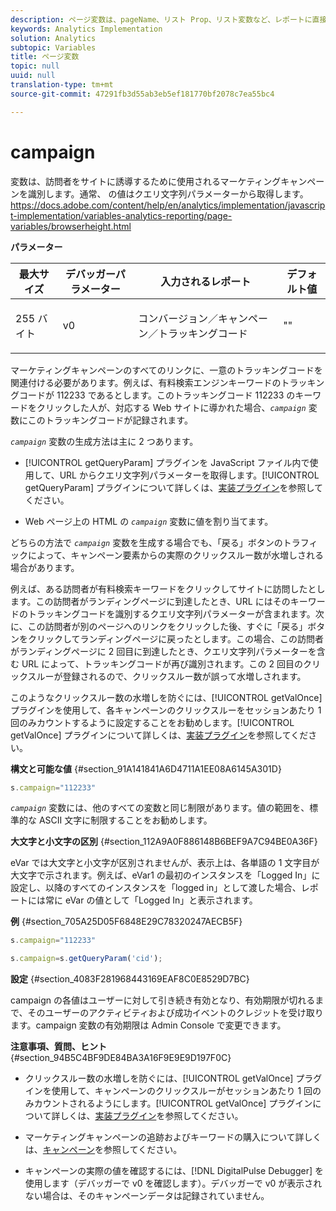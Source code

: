 ```yaml
---
description: ページ変数は、pageName、リスト Prop、リスト変数など、レポートに直接入力されます。
keywords: Analytics Implementation
solution: Analytics
subtopic: Variables
title: ページ変数
topic: null
uuid: null
translation-type: tm+mt
source-git-commit: 47291fb3d55ab3eb5ef181770bf2078c7ea55bc4

---
```




# campaign

 変数は、訪問者をサイトに誘導するために使用されるマーケティングキャンペーンを識別します。通常、 の値はクエリ文字列パラメーターから取得します。https://docs.adobe.com/content/help/en/analytics/implementation/javascript-implementation/variables-analytics-reporting/page-variables/browserheight.html

<!-- 

campaign.xml

 -->

**パラメーター**

<table id="table_A35175678B6C4D3D86287199AFBE6803"> 
 <thead> 
  <tr> 
   <th class="entry"> 最大サイズ </th> 
   <th class="entry"> デバッガーパラメーター </th> 
   <th class="entry"> 入力されるレポート </th> 
   <th class="entry"> デフォルト値 </th> 
  </tr> 
 </thead>
 <tbody> 
  <tr> 
   <td> <p>255 バイト </p> </td> 
   <td> <p>v0 </p> </td> 
   <td> <p>コンバージョン／キャンペーン／トラッキングコード </p> </td> 
   <td> <p>"" </p> </td> 
  </tr> 
 </tbody> 
</table>

マーケティングキャンペーンのすべてのリンクに、一意のトラッキングコードを関連付ける必要があります。例えば、有料検索エンジンキーワードのトラッキングコードが 112233 であるとします。このトラッキングコード 112233 のキーワードをクリックした人が、対応する Web サイトに導かれた場合、*`campaign`* 変数にこのトラッキングコードが記録されます。

*`campaign`* 変数の生成方法は主に 2 つあります。

* [!UICONTROL getQueryParam] プラグインを JavaScript ファイル内で使用して、URL からクエリ文字列パラメーターを取得します。[!UICONTROL getQueryParam] プラグインについて詳しくは、[実装プラグイン](/help/implement/js-implementation/plugins/impl-plugins.md)を参照してください。

* Web ページ上の HTML の *`campaign`* 変数に値を割り当てます。

どちらの方法で *`campaign`* 変数を生成する場合でも、「戻る」ボタンのトラフィックによって、キャンペーン要素からの実際のクリックスルー数が水増しされる場合があります。

例えば、ある訪問者が有料検索キーワードをクリックしてサイトに訪問したとします。この訪問者がランディングページに到達したとき、URL にはそのキーワードのトラッキングコードを識別するクエリ文字列パラメーターが含まれます。次に、この訪問者が別のページへのリンクをクリックした後、すぐに「戻る」ボタンをクリックしてランディングページに戻ったとします。この場合、この訪問者がランディングページに 2 回目に到達したとき、クエリ文字列パラメーターを含む URL によって、トラッキングコードが再び識別されます。この 2 回目のクリックスルーが登録されるので、クリックスルー数が誤って水増しされます。

このようなクリックスルー数の水増しを防ぐには、[!UICONTROL getValOnce] プラグインを使用して、各キャンペーンのクリックスルーをセッションあたり 1 回のみカウントするように設定することをお勧めします。[!UICONTROL getValOnce] プラグインについて詳しくは、[実装プラグイン](/help/implement/js-implementation/plugins/impl-plugins.md)を参照してください。

**構文と可能な値** {#section_91A141841A6D4711A1EE08A6145A301D}

```js
s.campaign="112233"
```

*`campaign`* 変数には、他のすべての変数と同じ制限があります。値の範囲を、標準的な ASCII 文字に制限することをお勧めします。

**大文字と小文字の区別** {#section_112A9A0F886148B6BEF9A7C94BE0A36F}

eVar では大文字と小文字が区別されませんが、表示上は、各単語の 1 文字目が大文字で示されます。例えば、eVar1 の最初のインスタンスを「Logged In」に設定し、以降のすべてのインスタンスを「logged in」として渡した場合、レポートには常に eVar の値として「Logged In」と表示されます。

**例** {#section_705A25D05F6848E29C78320247AECB5F}

```js
s.campaign="112233"
```

```js
s.campaign=s.getQueryParam('cid');
```

**設定** {#section_4083F281968443169EAF8C0E8529D7BC}

campaign の各値はユーザーに対して引き続き有効となり、有効期限が切れるまで、そのユーザーのアクティビティおよび成功イベントのクレジットを受け取ります。campaign 変数の有効期限は Admin Console で変更できます。

**注意事項、質問、ヒント** {#section_94B5C4BF9DE84BA3A16F9E9E9D197F0C}

* クリックスルー数の水増しを防ぐには、[!UICONTROL getValOnce] プラグインを使用して、キャンペーンのクリックスルーがセッションあたり 1 回のみカウントされるようにします。[!UICONTROL getValOnce] プラグインについて詳しくは、[実装プラグイン](/help/implement/js-implementation/plugins/impl-plugins.md)を参照してください。

* マーケティングキャンペーンの追跡およびキーワードの購入について詳しくは、[キャンペーン](https://marketing.adobe.com/resources/help/en_US/reference/campaign.html)を参照してください。
* キャンペーンの実際の値を確認するには、[!DNL DigitalPulse Debugger] を使用します（デバッガーで v0 を確認します）。デバッガーで v0 が表示されない場合は、そのキャンペーンデータは記録されていません。
